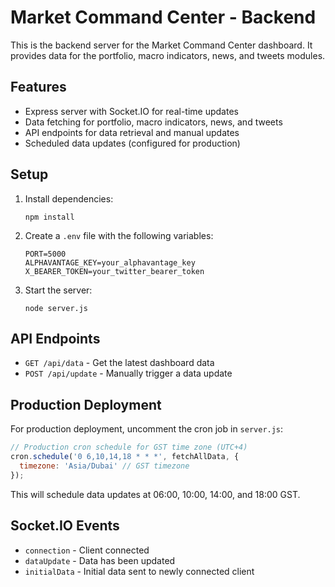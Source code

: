 # Market Command Center - Backend

This is the backend server for the Market Command Center dashboard. It provides data for the portfolio, macro indicators, news, and tweets modules.

## Features

- Express server with Socket.IO for real-time updates
- Data fetching for portfolio, macro indicators, news, and tweets
- API endpoints for data retrieval and manual updates
- Scheduled data updates (configured for production)

## Setup

1. Install dependencies:
   ```
   npm install
   ```

2. Create a `.env` file with the following variables:
   ```
   PORT=5000
   ALPHAVANTAGE_KEY=your_alphavantage_key
   X_BEARER_TOKEN=your_twitter_bearer_token
   ```

3. Start the server:
   ```
   node server.js
   ```

## API Endpoints

- `GET /api/data` - Get the latest dashboard data
- `POST /api/update` - Manually trigger a data update

## Production Deployment

For production deployment, uncomment the cron job in `server.js`:

```javascript
// Production cron schedule for GST time zone (UTC+4)
cron.schedule('0 6,10,14,18 * * *', fetchAllData, {
  timezone: 'Asia/Dubai' // GST timezone
});
```

This will schedule data updates at 06:00, 10:00, 14:00, and 18:00 GST.

## Socket.IO Events

- `connection` - Client connected
- `dataUpdate` - Data has been updated
- `initialData` - Initial data sent to newly connected client

